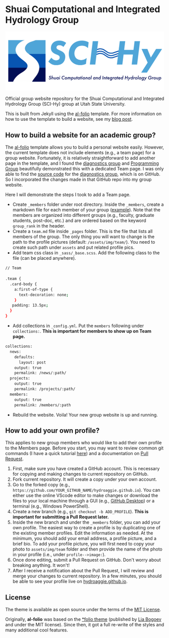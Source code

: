 # Shuai Computational and Integrated Hydrology Group

![Group Logo](assets/img/team/group-logo.png)

Official group website repository for the Shuai Computational and Integrated Hydrology Group (SCI-Hy) group at Utah State University.

This is built from Jekyll using the [al-folio](https://github.com/alshedivat/al-folio) template. For more information on how to use the template to build a website, see my [blog post](https://hydroaggie.github.io/blog/2023/Create-Your-Personal-Website-Using-Github-Pages/).

## How to build a website for an academic group?
The [al-folio](https://github.com/alshedivat/al-folio) template allows you to build a personal website easily. However, the current template does not include elements (e.g., a team page) for a group website. Fortunately, it is relatively straightforward to add another page in the template, and I found the [diagnostics group](https://inbt.jhu.edu/epidiagnostics/) and [Programming Group](https://programming-group.com/) beautifully demonstrated this with a dedicated Team page. I was only able to find the [source code](https://github.com/hunky-d0ry/hunky-d0ry.github.io) for the [diagnostics group](https://inbt.jhu.edu/epidiagnostics/), which is on GitHub. So I incorporated the changes made in that GitHub repo into my group website.

Here I will demonstrate the steps I took to add a Team page. 
- Create `_members` folder under root directory. Inside the `_members`, create a markdown file for each member of your group ([example](https://github.com/hydroaggie/hydroaggie.github.io/tree/master/_members)). Note that the members are organized into different groups (e.g., faculty, graduate students, post-doc, etc.) and are ordered based on the keyword `group_rank` in the header. 
- Create a `team.md` file inside `_pages` folder. This is the file that lists all members of the group. The only thing you will want to change is the path to the profile pictures (default: `/assets/img/team/`). You need to create such path under `assets` and put related profile pics. 
- Add team css class in `_sass/_base.scss`. Add the following class to the file (can be placed anywhere).

```bash
// Team

.team {
  .card-body {
    a:first-of-type {
      text-decoration: none;
    }
   padding: 13.5px;
  }
}
```

- Add collections in `_config.yml`. Put the `members` following under `collections:`. **This is important for members to show up on Team page.**

```bash
collections:
  news:
    defaults:
      layout: post
    output: true
    permalink: /news/:path/
  projects:
    output: true
    permalink: /projects/:path/
  members:
    output: true
    permalink: /members/:path
```

- Rebuild the website. Voila! Your new group website is up and running.

## How to add your own profile?
This applies to new group members who would like to add their own profile to the Members page. Before you start, you may want to review common git commands (I have a quick tutorial [here](https://hydroaggie.github.io/assets/pdf/Intro_to_Git.pdf)) and a documentation on [Pull Request](https://docs.github.com/en/pull-requests/collaborating-with-pull-requests/proposing-changes-to-your-work-with-pull-requests/creating-a-pull-request).

1. First, make sure you have created a GitHub account. This is necessary for copying and making changes to current repository on GitHub.
2. Fork current repository. It will create a copy under your own account.
3. Go to the forked copy (e.g., `https://github.com/YOUR_GITHUB_NAME/hydroaggie.github.io`). You can either use the online VScode editor to make changes or download the files to your local machine through a GUI (e.g., [GitHub Desktop](https://github.com/apps/desktop)) or a terminal (e.g., Windows PowerShell).
4. Create a new branch (e.g., `git checkout -b ADD_PROFILE`). **This is important for submitting a Pull Request later.**
5. Inside the new branch and under the `_members` folder, you can add your own profile. The easiest way to create a profile is by duplicating one of the existing member profiles. Edit the information as needed. At the minimum, you should add your email address, a profile picture, and a brief bio. To add your profile picture, you will first need to copy your photo to `assets/img/team` folder and then provide the name of the photo in your profile (i.e., under `profile-->image:`).
6. Once done editing, submit a Pull Request on GitHub. Don't worry about breaking anything. It won't!
7. After I receive a notification about the Pull Request, I will review and merge your changes to current repository. In a few minutes, you should be able to see your profile live on [hydroaggie.github.io](https://hydroaggie.github.io/).

## License

The theme is available as open source under the terms of the [MIT License](https://github.com/alshedivat/al-folio/blob/master/LICENSE).

Originally, **al-folio** was based on the [\*folio theme](https://github.com/bogoli/-folio) (published by [Lia Bogoev](https://liabogoev.com) and under the MIT license). Since then, it got a full re-write of the styles and many additional cool features.
